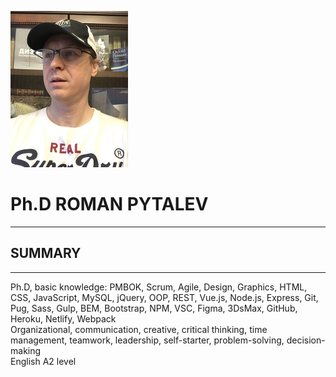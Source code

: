 ![selfie](/selfie.jpg)  
# Ph.D ROMAN PYTALEV  
*****  
## SUMMARY  
*****  
Ph.D, basic knowledge: PMBOK, Scrum, Agile, Design, Graphics, HTML, CSS, JavaScript, MySQL, jQuery, OOP, REST, Vue.js, Node.js, Express, Git, Pug, Sass, Gulp, BEM, Bootstrap, NPM, VSC, Figma, 3DsMax, GitHub, Heroku, Netlify, Webpack    
Organizational, communication, creative, critical thinking, time management, teamwork, leadership, self-starter, problem-solving, decision-making   
English A2 level  
